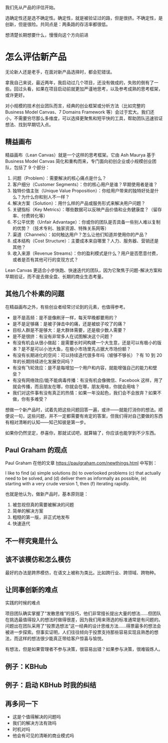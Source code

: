 我们先从产品的评估开始。

选确定性还是选不确定性。确定性，就是被验证过的路，但是很挤。不确定性，是创新，但是很险。共同点是：两条路的存活率都很低。

想清楚长期想要什么，慢慢向这个方向前进

# 怎么评估新产品

无论新人还是老手，在面对新产品选择时，都会犯错误。

拿我自己来说，最近两年，我启动过几个项目，还没有做成的，失败的倒有了一些。回过头看，如果在项目启动前就更加严谨地思考，以及参考成熟的思考框架，或许更好。

对小规模的技术创业团队而言，经典的创业框架或分析方法（比如完整的 Business Model Canvas、7 Domains Framework 等）会过于宏大。我们还小，不需要穷尽那么多维度，可以选择更聚焦和短平快的工具，帮助团队迅速验证想法、找到早期切入点。

## 精益画布

精益画布（Lean Canvas）就是一个这样的思考框架。它由 Ash Maurya 基于 Business Model Canvas 简化和重构而来，专门面向初创企业或小规模创业团队，包括了 9 个部分：

1. 问题（Problem）：需要解决的核心痛点是什么？
2. 客户细分（Customer Segments）：你的核心用户是谁？早期使用者是谁？
3. 独特价值主张（Unique Value Proposition）：你给用户带来的独特好处是什么？为什么你和别人不一样？
4. 解决方案（Solution）：用什么样的产品或服务形式来解决用户问题？
5. 关键指标（Key Metrics）：哪些数据可以反映产品价值和业务健康度？（留存率、付费转化等）
6. 不公平优势（Unfair Advantage）：你或你的团队是否具备一些别人难以复制的优势？（技术专利、独家资源、特殊关系网等）
7. 渠道（Channels）：如何触达用户？怎么让他们知道并使用你的产品？
8. 成本结构（Cost Structure）：主要成本来自哪里？人力、服务器、营销还是其他？
9. 收入来源（Revenue Streams）：你的盈利模式是什么？用户是否愿意付费，或者是否有其他可行的变现方式？

Lean Canvas 更适合小步快跑、快速迭代的团队，因为它聚焦于问题-解决方案和早期验证，而不是去做全盘、长期的商业生态考量。

## 其他几个朴素的问题

在精益画布之外，有些创业者经常讨论到的元素，也值得参考。

- 是不是高频：是不是像刷牙一样，每天早晚都要用的？
- 是不是足够痛：是被子弹击中的痛，还是被蚊子咬了的痛？
- 目标人群是不是够大：是大群体需要，还是极少数人需要？
- 是不是很挤：有没有非常多人在试图解决这个问题？
- 有没有机会从很小做起：是需要长时间构建一个大生意，还是可以有极小的版本？是不是可以小池大鱼，在极小市场里先占据大市场份额？
- 有没有长期进化的空间：可以持续迭代很多年吗（坡够不够长）？有 10 到 20 年的长期持续进化发展空间吗？
- 有没有飞轮效应：是不是每增加一个用户和内容，就能增强自己的能力和壁垒？
- 有没有网络效应/能不能病毒传播：有没有机会像微信、Facebook 这样，用了就会传播，而且朋友在哪，你就会在哪，朋友用啥，你就会用啥？
- 我们对这件事有没有真正的热情：如果一年没起色，我们会不会放弃？如果不做，你有多难受？

想做一个新产品时，试着先把这些问题回答一遍，或许——就能打消你的想法。顺便说一句，这些问题，并不一定都需要有肯定的答案，但我们得对自己要做的东西有相对清晰的认知——知己知彼是第一步。

如果你仍然坚定，恭喜你，那就试试吧，就算输了，你应该也能学到不少东西。

## Paul Graham 的观点

Paul Graham 在他的文章 https://paulgraham.com/newthings.html 中写到：

I like to find (a) simple solutions (b) to overlooked problems (c) that actually need to be solved, and (d) deliver them as informally as possible, (e) starting with a very crude version 1, then (f) iterating rapidly.

也就是他认为，做新产品时，基本原则是：

1. 被忽视但真的需要被解决的问题
2. 简单的解决方案
3. 粗糙的第一版，非正式地发布
4. 快速迭代

## 不一样究竟是什么

## 该不该模仿和怎么模仿

最好的办法是跨界模仿，在语文上被称为类比。比如跨行业、跨领域、跨物种。

## 让同事创新的难点

实践的时候的难点

项目团队确实掌握了“发散思维”的技巧，他们非常擅长提出大量的想法……但团队在挑选最值得投入的想法时做得很差，因为我们用来筛选的标准通常是有问题的。问题出在团队采用了“投票选想法”这一经典的设计思维方法……得票最多的想法会被进一步探索。但事实证明，人们往往倾向于投票支持那些容易实现且熟悉的想法，而这样的想法很少能真正带给客户惊喜与愉悦。

有想法，但是如果管理者不参与决策，很容易出错？如果参与决策，很难锻炼人。

## 例子：KBHub

## 例子：启动 KBHub 时我的纠结

## 再多问一下

- 这是个值得解决的问题吗
- 我们的解决方法有效吗
- 时机对吗
- 他会有可见的清晰的商业模式吗